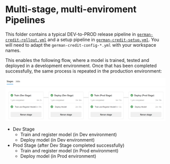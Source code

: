 # Multi-stage, multi-enviroment Pipelines

This folder contains a typical DEV-to-PROD release pipeline in [`german-credit-rollout.yml`](german-credit-rollout.yml) and a setup pipeline in [`german-credit-setup.yml`](german-credit-setup.yml). You will need to adapt the `german-credit-config-*.yml` with your workspace names.

This enables the following flow, where a model is trained, tested and deployed in a development environment. Once that has been completed successfully, the same process is repeated in the production environment:

![alt text](../media/stages.png "Staged deployment")

* Dev Stage
  * Train and register model (in Dev environment)
  * Deploy model (in Dev environment)
* Prod Stage (after Dev Stage completed successfully)
  * Train and register model (in Prod environment)
  * Deploy model (in Prod environment)
